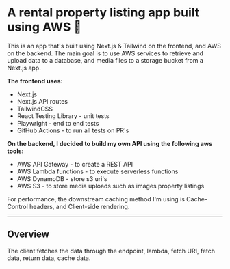 # A rental property listing app built using AWS 🏡

This is an app that's built using Next.js & Tailwind on the frontend, and AWS on the backend. The main goal is to use AWS services to retrieve and upload data to a database, and media files to a storage bucket from a Next.js app.

**The frontend uses:**
- Next.js
- Next.js API routes
- TailwindCSS
- React Testing Library - unit tests
- Playwright - end to end tests
- GitHub Actions - to run all tests on PR's

**On the backend, I decided to build my own API using the following aws tools:**
- AWS API Gateway - to create a REST API
- AWS Lambda functions - to execute serverless functions
- AWS DynamoDB - store s3 uri's
- AWS S3 - to store media uploads such as images property listings

For performance, the downstream caching method I'm using is Cache-Control headers, and Client-side rendering.

<hr />

## Overview

The client fetches the data through the endpoint, lambda, fetch URI, fetch data, return data, cache data.
